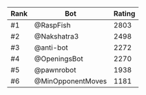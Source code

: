 Rank|Bot|Rating
---|---|---
#1|@RaspFish|2803
#2|@Nakshatra3|2498
#3|@anti-bot|2272
#4|@OpeningsBot|2270
#5|@pawnrobot|1938
#6|@MinOpponentMoves|1181
